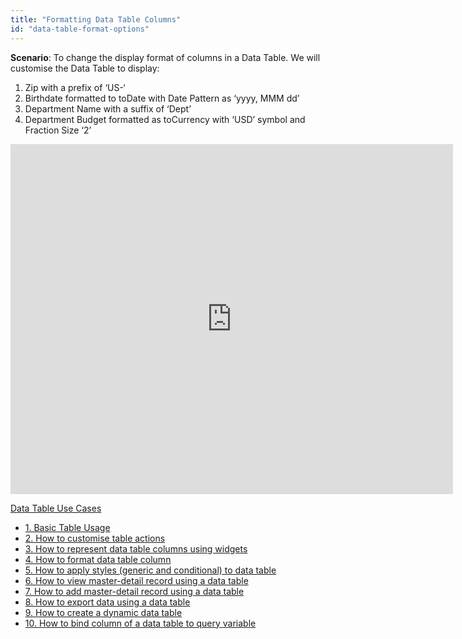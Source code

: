 ```yaml
---
title: "Formatting Data Table Columns"
id: "data-table-format-options"
---
```


**Scenario**: To change the display format of columns in a Data Table. We will customise the Data Table to display:

1. Zip with a prefix of ‘US-‘
2. Birthdate formatted to toDate with Date Pattern as ‘yyyy, MMM dd’
3. Department Name with a suffix of ‘Dept’
4. Department Budget formatted as toCurrency with ‘USD’ symbol and Fraction Size ‘2’

<iframe width="708" height="560" src="https://docs.google.com/presentation/d/e/2PACX-1vQBoIoP6HLO3rPgdbmRbwDEWQ_eJ0W24PcjwC8UoeMBIqjG3D3u8sk980v2MHx5zmxIj7ppzHMMaSqb/embed?start=false&amp;loop=false&amp;delayms=3000" frameborder="0" allowfullscreen="allowfullscreen" mozallowfullscreen="mozallowfullscreen" webkitallowfullscreen="webkitallowfullscreen"></iframe>

[Data Table Use Cases](/learn/app-development/widgets/datalive/datatable/data-table-use-cases/)

- [1. Basic Table Usage](/learn/app-development/widgets/datalive/datatable/data-table-basic-usage/)
- [2. How to customise table actions](/learn/how-tos/data-table-actions/)
- [3. How to represent data table columns using widgets](/learn/how-tos/data-table-widget-representations/)
- [4. How to format data table column](/learn/how-tos/data-table-format-options/)
- [5. How to apply styles (generic and conditional) to data table](/learn/how-tos/data-table-styling/)
- [6. How to view master-detail record using a data table](/learn/how-tos/view-master-detail-data-records-using-data-table/)
- [7. How to add master-detail record using a data table](/learn/how-tos/add-master-detail-records-using-data-table/)
- [8. How to export data using a data table](/learn/how-tos/export-data-data-table/)
- [9. How to create a dynamic data table](/learn/how-tos/dynamic-data-tables/)
- [10. How to bind column of a data table to query variable](/learn/how-tos/data-table-column-bound-query/)
